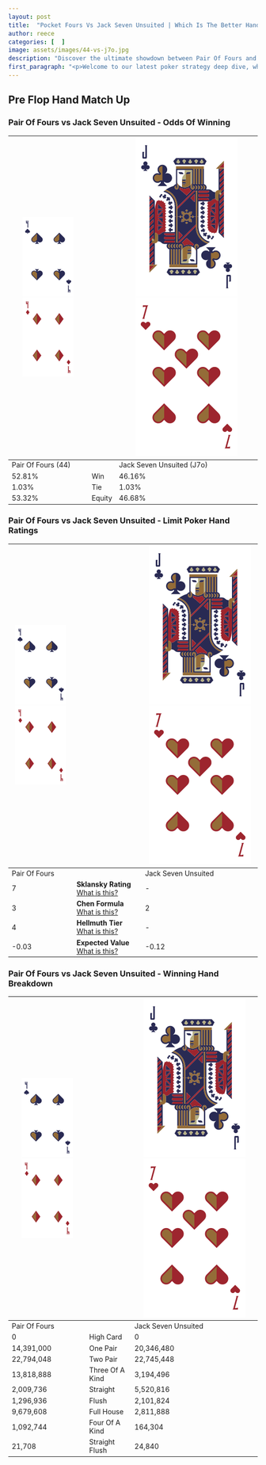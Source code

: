 ```yaml
---
layout: post
title:  "Pocket Fours Vs Jack Seven Unsuited | Which Is The Better Hand In Poker? A Complete Guide"
author: reece
categories: [  ]
image: assets/images/44-vs-j7o.jpg
description: "Discover the ultimate showdown between Pair Of Fours and Jack Seven Unsuited in poker! Uncover the odds, strategies, and scenarios where one hand triumphs over the other. Get ready to up your poker game with this thrilling analysis."
first_paragraph: "<p>Welcome to our latest poker strategy deep dive, where we're pitting two distinct hands against each other in a high-stakes showdown: Pair Of Fours vs Jack Seven Unsuited.</p><p>In the dynamic world of poker, every decision counts, and knowing which hand holds the upper hand is key to your success at the table.</p><p>In this article, we'll dissect these two hands, explore the scenarios where one dominates the other, and equip you with the knowledge to make strategic choices that can tip the odds in your favor.</p><p>Get ready to unravel the intriguing dynamics of these poker hands and elevate your game to new heights.</p>"
---
```




[comment]: # (sp0)

## Pre Flop Hand Match Up

<div class="table hand-ratings" markdown="1"> 



### Pair Of Fours vs Jack Seven Unsuited - Odds Of Winning


    
| ![image info](assets/images/hand1/4.png) ![image info](assets/images/hand1/4o.png) |  | ![image info](assets/images/hand2/J.png) ![image info](assets/images/hand2/7o.png) |
| -------- | -------- | -------- |
| Pair Of Fours (44) |  | Jack Seven Unsuited (J7o) |
| 52.81% | Win | 46.16% |
| 1.03% | Tie | 1.03% |
| 53.32% | Equity | 46.68% |




[comment]: # (sp1)



### Pair Of Fours vs Jack Seven Unsuited - Limit Poker Hand Ratings


    
| ![image info](assets/images/hand1/4.png) ![image info](assets/images/hand1/4o.png) |  | ![image info](assets/images/hand2/J.png) ![image info](assets/images/hand2/7o.png) |
| -------- | -------- | -------- |
| Pair Of Fours |  | Jack Seven Unsuited |
| 7 | **Sklansky Rating** [What is this?](/sklansky-rating-explained) | - |
| 3 | **Chen Formula** [What is this?](/chen-formula-explained) | 2 |
| 4 | **Hellmuth Tier** [What is this?](/Hellmuth-tier-explained) | - |
| -0.03 | **Expected Value** [What is this?](/expected-value-explained) | -0.12 |




[comment]: # (sp2)



### Pair Of Fours vs Jack Seven Unsuited - Winning Hand Breakdown


    
| ![image info](assets/images/hand1/4.png) ![image info](assets/images/hand1/4o.png) |  | ![image info](assets/images/hand2/J.png) ![image info](assets/images/hand2/7o.png) |
| -------- | -------- | -------- |
| Pair Of Fours |  | Jack Seven Unsuited |
| 0 | High Card | 0 |
| 14,391,000 | One Pair | 20,346,480 |
| 22,794,048 | Two Pair | 22,745,448 |
| 13,818,888 | Three Of A Kind | 3,194,496 |
| 2,009,736 | Straight | 5,520,816 |
| 1,296,936 | Flush | 2,101,824 |
| 9,679,608 | Full House | 2,811,888 |
| 1,092,744 | Four Of A Kind | 164,304 |
| 21,708 | Straight Flush | 24,840 |




[comment]: # (sp3)



</div>

[comment]: # (sp4)



[comment]: # (sp5)

